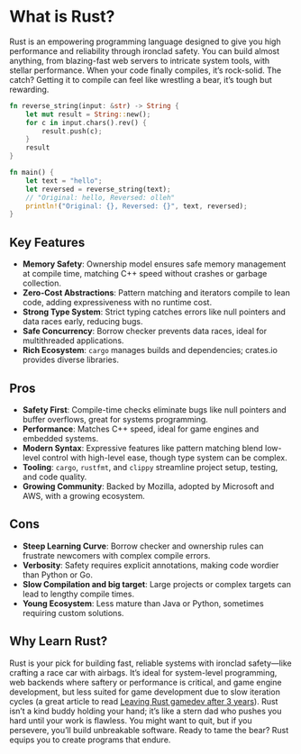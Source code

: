 # What is Rust?

Rust is an empowering programming language designed to give you high performance and reliability through ironclad safety. You can build almost anything, from blazing-fast web servers to intricate system tools, with stellar performance. When your code finally compiles, it’s rock-solid. The catch? Getting it to compile can feel like wrestling a bear, it’s tough but rewarding.

```rust
fn reverse_string(input: &str) -> String {
    let mut result = String::new();
    for c in input.chars().rev() {
        result.push(c);
    }
    result
}

fn main() {
    let text = "hello";
    let reversed = reverse_string(text);
    // "Original: hello, Reversed: olleh"
    println!("Original: {}, Reversed: {}", text, reversed);
}
```
## Key Features

- **Memory Safety**: Ownership model ensures safe memory management at compile time, matching C++ speed without crashes or garbage collection.
- **Zero-Cost Abstractions**: Pattern matching and iterators compile to lean code, adding expressiveness with no runtime cost.
- **Strong Type System**: Strict typing catches errors like null pointers and data races early, reducing bugs.
- **Safe Concurrency**: Borrow checker prevents data races, ideal for multithreaded applications.
- **Rich Ecosystem**: `cargo` manages builds and dependencies; crates.io provides diverse libraries.

## Pros

- **Safety First**: Compile-time checks eliminate bugs like null pointers and buffer overflows, great for systems programming.
- **Performance**: Matches C++ speed, ideal for game engines and embedded systems.
- **Modern Syntax**: Expressive features like pattern matching blend low-level control with high-level ease, though type system can be complex.
- **Tooling**: `cargo`, `rustfmt`, and `clippy` streamline project setup, testing, and code quality.
- **Growing Community**: Backed by Mozilla, adopted by Microsoft and AWS, with a growing ecosystem.

## Cons

- **Steep Learning Curve**: Borrow checker and ownership rules can frustrate newcomers with complex compile errors.
- **Verbosity**: Safety requires explicit annotations, making code wordier than Python or Go.
- **Slow Compilation and big target**: Large projects or complex targets can lead to lengthy compile times.
- **Young Ecosystem**: Less mature than Java or Python, sometimes requiring custom solutions.

## Why Learn Rust?

Rust is your pick for building fast, reliable systems with ironclad safety—like crafting a race car with airbags. It’s ideal for system-level programming, web backends where saftery or performance is critical, and game engine development, but less suited for game development due to slow iteration cycles (a great article to read [Leaving Rust gamedev after 3 years](https://loglog.games/blog/leaving-rust-gamedev/)). Rust isn’t a kind buddy holding your hand; it’s like a stern dad who pushes you hard until your work is flawless. You might want to quit, but if you persevere, you’ll build unbreakable software. Ready to tame the bear? Rust equips you to create programs that endure.
